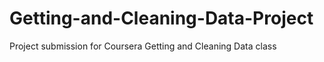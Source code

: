# Getting-and-Cleaning-Data-Project
Project submission for Coursera Getting and Cleaning Data class
